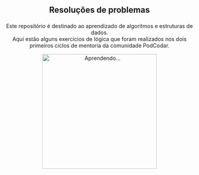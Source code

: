 ## <p align= 'center'> Resoluções de problemas </p>
<p align= 'center'> Este repositório é destinado ao aprendizado de algoritmos e estruturas de dados. <br>
Aqui estão alguns exercícios de lógica que foram realizados nos dois primeiros ciclos de mentoria da comunidade PodCodar. </p>
<p align= 'center'> <img  alt="Aprendendo..." src="https://media.giphy.com/media/Z8l6hUhFHjgdIuo4gI/giphy.gif" width="300"/> </p>



